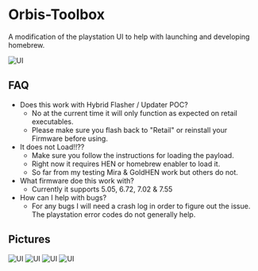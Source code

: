 # Orbis-Toolbox
A modification of the playstation UI to help with launching and developing homebrew.

![UI](https://i.imgur.com/zZnQPYC.png)

## FAQ

- Does this work with Hybrid Flasher / Updater POC?
  - No at the current time it will only function as expected on retail executables.
  - Please make sure you flash back to "Retail" or reinstall your Firmware before using.
- It does not Load!!??
  - Make sure you follow the instructions for loading the payload.
  - Right now it requires HEN or homebrew enabler to load it.
  - So far from my testing Mira & GoldHEN work but others do not.
- What firmware doe this work with?
  - Currently it supports 5.05, 6.72, 7.02 & 7.55
- How can I help with bugs?
  - For any bugs I will need a crash log in order to figure out the issue. The playstation error codes do not generally help.

## Pictures
![UI](https://i.imgur.com/3cA3s5K.png)
![UI](https://i.imgur.com/B1cfhdz.png)
![UI](https://i.imgur.com/6MT0lzn.png)
![UI](https://i.imgur.com/ovQionn.png)
